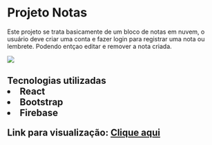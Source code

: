 <h1>Projeto Notas</h1>

<p>Este projeto se trata basicamente de um bloco de notas em nuvem, o usuário deve criar uma conta e fazer login para registrar uma nota ou lembrete. Podendo entçao editar e remover a nota criada.</p>

<img src="https://i.imgur.com/iys3Vk2.png">

<h2> Tecnologias utilizadas
<li>React
<li>Bootstrap
<li>Firebase


Link para visualização: <a href="https://notas-project.netlify.app/login">Clique aqui<a/>
